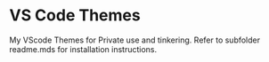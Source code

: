 # VS Code Themes
My VScode Themes for Private use and tinkering. Refer to subfolder readme.mds for installation instructions.
